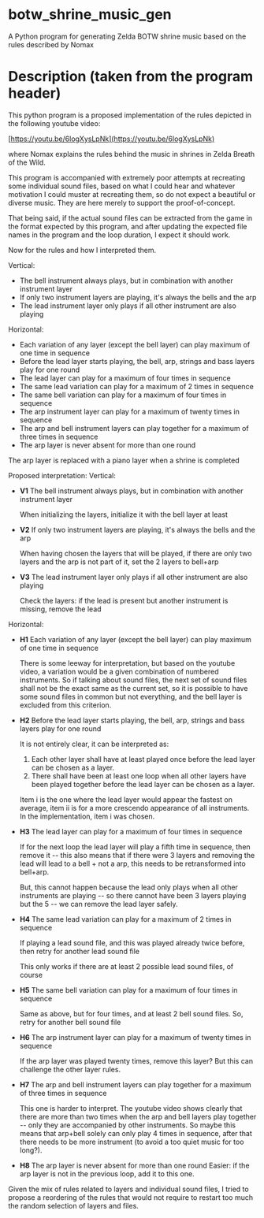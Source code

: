 # botw_shrine_music_gen
A Python program for generating Zelda BOTW shrine music based on the rules described by Nomax

# Description (taken from the program header)

This python program is a proposed implementation of the rules depicted in the following youtube video:

[https://youtu.be/6logXysLpNk](https://youtu.be/6logXysLpNk)

where Nomax explains the rules behind the music in shrines in Zelda Breath of the Wild.

This program is accompanied with extremely poor attempts at recreating some individual sound files, based on what I could hear and whatever motivation I could muster at recreating them, so do not expect a beautiful or diverse music. They are here merely to support the proof-of-concept.

That being said, if the actual sound files can be extracted from the game in the format expected by this program, and after updating the expected file names in the program and the loop duration, I expect it should work.

Now for the rules and how I interpreted them.

Vertical:
- The bell instrument always plays, but in combination with another instrument layer
- If only two instrument layers are playing, it's always the bells and the arp
- The lead instrument layer only plays if all other instrument are also playing

Horizontal:
- Each variation of any layer (except the bell layer) can play maximum of one time in sequence
- Before the lead layer starts playing, the bell, arp, strings and bass layers play for one round
- The lead layer can play for a maximum of four times in sequence
- The same lead variation can play for a maximum of 2 times in sequence
- The same bell variation can play for a maximum of four times in sequence
- The arp instrument layer can play for a maximum of twenty times in sequence
- The arp and bell instrument layers can play together for a maximum of three times in sequence
- The arp layer is never absent for more than one round

The arp layer is replaced with a piano layer when a shrine is completed

Proposed interpretation:
Vertical:
- **V1** The bell instrument always plays, but in combination with another instrument layer

  When initializing the layers, initialize it with the bell layer at least
- **V2** If only two instrument layers are playing, it's always the bells and the arp

  When having chosen the layers that will be played, if there are only two layers and the arp is not part of it, set the 2 layers to bell+arp
- **V3** The lead instrument layer only plays if all other instrument are also playing

  Check the layers: if the lead is present but another instrument is missing, remove the lead

Horizontal:
- **H1** Each variation of any layer (except the bell layer) can play maximum of one time in sequence
  
  There is some leeway for interpretation, but based on the youtube video, a variation would be a given combination of numbered instruments. So if talking about sound files, the next set of sound files shall not be the exact same as the current set,	so it is possible to have some sound files in common but not everything, and the bell layer is excluded from this criterion.
- **H2** Before the lead layer starts playing, the bell, arp, strings and bass layers play for one round

  It is not entirely clear, it can be interpreted as:
	1. Each other layer shall have at least played once before the lead layer can be chosen as a layer. 
	2. There shall have been at least one loop when all other layers have been played together before the lead layer can be chosen as a layer.
	
  Item i is the one where the lead layer would appear the fastest on average, item ii is for a more crescendo appearance of all instruments. In the implementation, item i was chosen.
- **H3** The lead layer can play for a maximum of four times in sequence

  If for the next loop the lead layer will play a fifth time in sequence, then remove it -- this also means that if there were 3 layers and removing the lead will lead to a bell +  not a arp, this needs to be retransformed into bell+arp.

  But, this cannot happen because the lead only plays when all other instruments are playing -- so there cannot have been 3 layers playing but the 5 -- we can remove the lead layer safely.
- **H4** The same lead variation can play for a maximum of 2 times in sequence

  If playing a lead sound file, and this was played already twice before, then retry for another lead sound file

  This only works if there are at least 2 possible lead sound files, of course
- **H5** The same bell variation can play for a maximum of four times in sequence

  Same as above, but for four times, and at least 2 bell sound files. So, retry for another bell sound file
- **H6** The arp instrument layer can play for a maximum of twenty times in sequence

  If the arp layer was played twenty times, remove this layer? But this can challenge the other layer rules.
- **H7** The arp and bell instrument layers can play together for a maximum of three times in sequence

  This one is harder to interpret. The youtube video shows clearly that there are more than two times when the arp and bell layers play together -- only they are accompanied by other instruments. So maybe this means that arp+bell solely can only play 4 times in sequence, after that there needs to be more instrument (to avoid a too quiet music for too long?).
- **H8** The arp layer is never absent for more than one round
  Easier: if the arp layer is not in the previous loop, add it to this one.

Given the mix of rules related to layers and individual sound files, I tried to propose a reordering of the rules that would not require to restart too much the random selection of layers and files.

